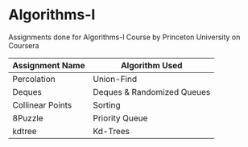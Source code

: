 # Algorithms-I
Assignments done for Algorithms-I Course by Princeton University on Coursera

|Assignment Name|Algorithm Used|
|-------|---------------|
|Percolation|Union-Find|
|Deques|Deques & Randomized Queues|
|Collinear Points|Sorting|
|8Puzzle|Priority Queue|
|kdtree|Kd-Trees|
